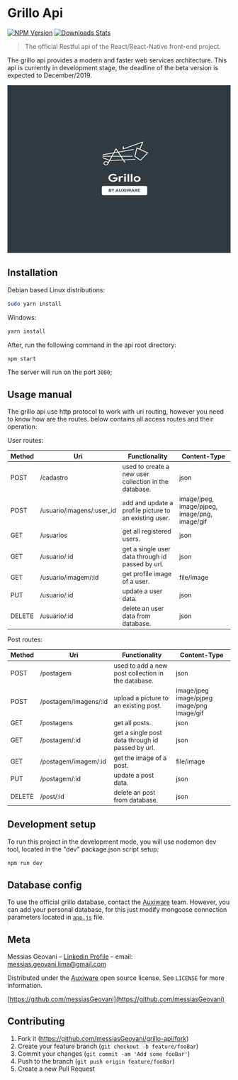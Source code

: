 # Grillo Api

[![NPM Version][npm-image]][npm-url]
[![Downloads Stats][npm-downloads]][npm-url]

> The official Restful api of the React/React-Native front-end project.

The grillo api provides a modern and faster web services architecture.
This api is currently in development stage, the deadline of the beta version is expected to December/2019.

![](logo-github.png)

## Installation

Debian based Linux distributions:

```sh
sudo yarn install
```

Windows:

```sh
yarn install
```

After, run the following command in the api root directory:

```sh
npm start
```
The server will run on the port ```3000```;

## Usage manual

The grillo api use http protocol to work with uri routing, however you need to know how are the routes.
below contains all access routes and their operation:

User routes:

| Method | Uri                       | Functionality                                         | Content-Type                                |
|--------|---------------------------|-------------------------------------------------------|---------------------------------------------|
| POST   | /cadastro                 | used to create a new user collection in the database. | json                                        |
| POST   | /usuario/imagens/:user_id | add and update a profile picture to an existing user.            | image/jpeg,  image/pjpeg, image/png, image/gif |
| GET    | /usuarios                 | get all registered users.                             | json                                        |
| GET    | /usuario/:id              | get a single user data through id passed by url.      | json                                        |
| GET    | /usuario/imagem/:id       | get profile image of a user.                          | file/image                                  |
| PUT    | /usuario/:id              | update a user data.                                   | json                                        |
| DELETE | /usuario/:id              | delete an user data from database.                         | json                                        |

Post routes:

| Method | Uri                   | Functionality                                      | Content-Type                                |
|--------|-----------------------|----------------------------------------------------|---------------------------------------------|
| POST   | /postagem             | used to add a new post collection in the database. | json                                        |
| POST   | /postagem/imagens/:id | upload a picture to an existing post.              | image/jpeg  image/pjpeg image/png image/gif |
| GET    | /postagens            | get all posts.                                     | json                                        |
| GET    | /postagem/:id         | get a single post data through id passed by url.   | json                                        |
| GET    | /postagem/imagem/:id  | get the image of a post.                           | file/image                                  |
| PUT    | /postagem/:id         | update a post data.                                | json                                        |
| DELETE | /post/:id             | delete an post from database.                      | json                                        |

## Development setup

To run this project in the development mode, you will use nodemon dev tool, located in the "dev" package.json script setup:

```sh
npm run dev
```

## Database config

To use the official grillo database, contact the [Auxiware](https://github.com/Auxiware) team. However, you can add your personal database, for this just modify mongoose connection parameters located in [```app.js```](https://github.com/messiasGeovani/grillo-api/blob/master/src/app.js) file.

## Meta

Messias Geovani – [Linkedin Profile](https://www.linkedin.com/in/messias-geovani-00125416a?lipi=urn%3Ali%3Apage%3Ad_flagship3_profile_view_base_contact_details%3BGnSoFwiETD%2BtGrv4dF9mSw%3D%3D) – email: messias.geovani.lima@gmail.com

Distributed under the [Auxiware](https://github.com/Auxiware) open source license. See ``LICENSE`` for more information.

[https://github.com/messiasGeovani](https://github.com/messiasGeovani)

## Contributing

1. Fork it (<https://github.com/messiasGeovani/grillo-api/fork>)
2. Create your feature branch (`git checkout -b feature/fooBar`)
3. Commit your changes (`git commit -am 'Add some fooBar'`)
4. Push to the branch (`git push origin feature/fooBar`)
5. Create a new Pull Request

<!-- Markdown link & img dfn's -->
[npm-image]: https://img.shields.io/npm/v/datadog-metrics.svg?style=flat-square
[npm-url]: https://npmjs.org/package/datadog-metrics
[npm-downloads]: https://img.shields.io/npm/dm/datadog-metrics.svg?style=flat-square
